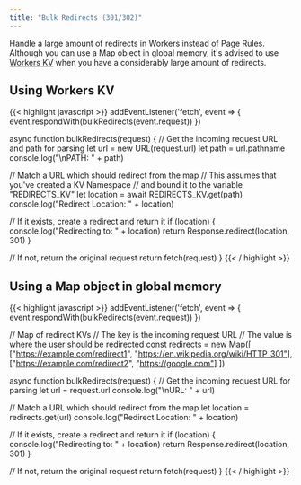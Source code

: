 ```yaml
---
title: "Bulk Redirects (301/302)"
---
```


Handle a large amount of redirects in Workers instead of Page Rules. Although you can use a Map object in global memory, it's advised to use [Workers KV](/kv/) when you have a considerably large amount of redirects.

## Using Workers KV

{{< highlight javascript >}}
addEventListener('fetch', event => {
  event.respondWith(bulkRedirects(event.request))
})

async function bulkRedirects(request) {
  // Get the incoming request URL and path for parsing
  let url = new URL(request.url)
  let path = url.pathname
  console.log("\nPATH: " + path)

  // Match a URL which should redirect from the map
  // This assumes that you've created a KV Namespace
  // and bound it to the variable "REDIRECTS_KV"
  let location = await REDIRECTS_KV.get(path)
  console.log("Redirect Location: " + location)

  // If it exists, create a redirect and return it
  if (location) {
    console.log("Redirecting to: " + location)
    return Response.redirect(location, 301)
  }

  // If not, return the original request
  return fetch(request)
}
{{< / highlight >}}

## Using a Map object in global memory

{{< highlight javascript >}}
addEventListener('fetch', event => {
  event.respondWith(bulkRedirects(event.request))
})

// Map of redirect KVs
// The key is the incoming request URL
// The value is where the user should be redirected
const redirects = new Map([
  ["https://example.com/redirect1", "https://en.wikipedia.org/wiki/HTTP_301"],  
  ["https://example.com/redirect2", "https://google.com"]
])

async function bulkRedirects(request) {
  // Get the incoming request URL for parsing
  let url = request.url
  console.log("\nURL: " + url)

  // Match a URL which should redirect from the map
  let location = redirects.get(url)
  console.log("Redirect Location: " + location)

  // If it exists, create a redirect and return it
  if (location) {
    console.log("Redirecting to: " + location)
    return Response.redirect(location, 301)
  }

  // If not, return the original request
  return fetch(request)
}
{{< / highlight >}}
